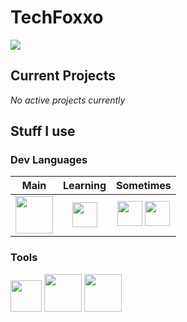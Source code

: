 # TechFoxxo
<img src="https://data.natty.sh/blobfox-88x31.png">

## Current Projects

_No active projects currently_

## Stuff I use
### Dev Languages

<!--- I know this looks ugly, sowwy ;-; --->
| Main | Learning | Sometimes|
|:----:|:--------:|:--------:|
| <img src="https://go.dev/blog/go-brand/Go-Logo/PNG/Go-Logo_Blue.png" width="60"> | <img src="https://cdn.freebiesupply.com/logos/large/2x/rust-logo-png-transparent.png" width="40"> | <div><img src="https://upload.wikimedia.org/wikipedia/commons/7/74/Kotlin_Icon.png" width="40"> <img src="https://upload.wikimedia.org/wikipedia/commons/1/19/C_Logo.png" height="40"></div>|

### Tools 
<a href="https://neovim.io/"> <img src="https://upload.wikimedia.org/wikipedia/commons/thumb/3/3a/Neovim-mark.svg/1680px-Neovim-mark.svg.png" width="50"></a>
<a href="https://vscodium.com/"><img src="https://upload.wikimedia.org/wikipedia/commons/5/56/VSCodium_Logo.png" width="60"></a>
<a href="https://github.com/jesseduffield/lazygit"><img src="https://user-images.githubusercontent.com/8456633/174470852-339b5011-5800-4bb9-a628-ff230aa8cd4e.png" width="60"></a>
